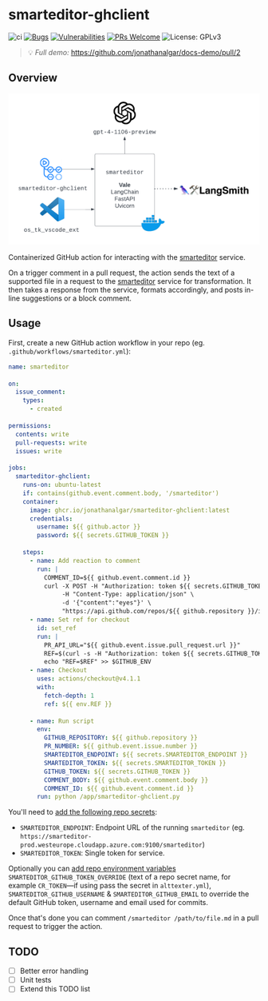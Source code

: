 # smarteditor-ghclient

![ci](https://github.com/jonathanalgar/activator-ghclient/actions/workflows/build-docker.yml/badge.svg) [![Bugs](https://sonarcloud.io/api/project_badges/measure?project=jonathanalgar_activator-ghclient&metric=bugs)](https://sonarcloud.io/summary/new_code?id=jonathanalgar_activator-ghclient) [![Vulnerabilities](https://sonarcloud.io/api/project_badges/measure?project=jonathanalgar_activator-ghclient&metric=vulnerabilities)](https://sonarcloud.io/summary/new_code?id=jonathanalgar_activator-ghclient) [![PRs Welcome](https://img.shields.io/badge/PRs-welcome-brightgreen.svg?style=flat-square)](https://makeapullrequest.com) ![License: GPLv3](https://img.shields.io/badge/license-GPLv3-blue)

> :bulb: *Full demo:* https://github.com/jonathanalgar/docs-demo/pull/2

## Overview

[![Diagram of the system architecture of the smarteditor microservice, showing its integration with GitHub client](smarteditor-diag.png "Smarteditor Architecture Diagram")](https://jonathanalgar.github.io/slides/Using%20AI%20and%20LLMs%20in%20docs-as-code%20pipelines.pdf)

Containerized GitHub action for interacting with the [smarteditor](https://github.com/jonathanalgar/smarteditor) service.

On a trigger comment in a pull request, the action sends the text of a supported file in a request to the [smarteditor](https://github.com/jonathanalgar/smarteditor) service for transformation. It then takes a response from the service, formats accordingly, and posts in-line suggestions or a block comment.

 ## Usage

First, create a new GitHub action workflow in your repo (eg. `.github/workflows/smarteditor.yml`):

```yaml
name: smarteditor

on:
  issue_comment:
    types:
      - created

permissions:
  contents: write
  pull-requests: write
  issues: write

jobs:
  smarteditor-ghclient:
    runs-on: ubuntu-latest
    if: contains(github.event.comment.body, '/smarteditor')
    container: 
      image: ghcr.io/jonathanalgar/smarteditor-ghclient:latest
      credentials:
        username: ${{ github.actor }}
        password: ${{ secrets.GITHUB_TOKEN }}

    steps:
      - name: Add reaction to comment
        run: |
          COMMENT_ID=${{ github.event.comment.id }}
          curl -X POST -H "Authorization: token ${{ secrets.GITHUB_TOKEN }}" \
               -H "Content-Type: application/json" \
               -d '{"content":"eyes"}' \
               "https://api.github.com/repos/${{ github.repository }}/issues/comments/$COMMENT_ID/reactions"
      - name: Set ref for checkout
        id: set_ref
        run: |
          PR_API_URL="${{ github.event.issue.pull_request.url }}"
          REF=$(curl -s -H "Authorization: token ${{ secrets.GITHUB_TOKEN }}" $PR_API_URL | jq -r .head.ref)
          echo "REF=$REF" >> $GITHUB_ENV
      - name: Checkout
        uses: actions/checkout@v4.1.1
        with:
          fetch-depth: 1
          ref: ${{ env.REF }}

      - name: Run script
        env:
          GITHUB_REPOSITORY: ${{ github.repository }}
          PR_NUMBER: ${{ github.event.issue.number }}
          SMARTEDITOR_ENDPOINT: ${{ secrets.SMARTEDITOR_ENDPOINT }}
          SMARTEDITOR_TOKEN: ${{ secrets.SMARTEDITOR_TOKEN }}
          GITHUB_TOKEN: ${{ secrets.GITHUB_TOKEN }}
          COMMENT_BODY: ${{ github.event.comment.body }}
          COMMENT_ID: ${{ github.event.comment.id }}
        run: python /app/smarteditor-ghclient.py
```

You'll need to [add the following repo secrets](https://docs.github.com/en/codespaces/managing-codespaces-for-your-organization/managing-development-environment-secrets-for-your-repository-or-organization#adding-secrets-for-a-repository):

* `SMARTEDITOR_ENDPOINT`: Endpoint URL of the running `smarteditor` (eg. `https://smarteditor-prod.westeurope.cloudapp.azure.com:9100/smarteditor`)
* `SMARTEDITOR_TOKEN`: Single token for service.

Optionally you can [add repo environment variables](https://docs.github.com/en/actions/learn-github-actions/variables#creating-configuration-variables-for-a-repository) `SMARTEDITOR_GITHUB_TOKEN_OVERRIDE` (text of a repo secret name, for example `CR_TOKEN`—if using pass the secret in `alttexter.yml`), `SMARTEDITOR_GITHUB_USERNAME` & `SMARTEDITOR_GITHUB_EMAIL` to override the default GitHub token, username and email used for commits.

Once that's done you can comment `/smarteditor /path/to/file.md` in a pull request to trigger the action.

## TODO

- [ ] Better error handling
- [ ] Unit tests
- [ ] Extend this TODO list

